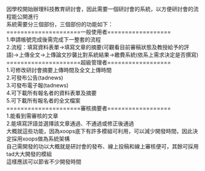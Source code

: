 因學校開始辦理科技教育研討會，因此需要一個研討會的系統，以方便研討會的流程能公開進行<br>
系統需要分三個部份，三個部份的功能如下：<br>
=====================一般使用者==================<br>
1.申請帳號完成後需完成下一整套的流程<br>
2.流程：填寫資料表單→填寫文章的摘要(可觀看目前審稿狀態及教授給予的評語)→上傳全文→上傳論文抄襲比對系統結果→繳費系統(依系上需求決定是否撰寫)<br>
=====================超級管理者==================<br>
1.可修改研討會摘要上傳時間及全文上傳時間<br>
2.可發布公告(tadnews)<br>
3.可發布電子報(tadnews)<br>
4.可下載所有報名者的資料表單及摘要<br>
5.可下載所有報名者的全文檔案<br>
=====================審核摘要者==================<br>
1.能看到需審核的文章<br>
2.能填寫評語並選擇該文章通過、不通過或修正後通過<br>
大概就這些功能，因為xoops底下有許多模組可利用，可以減少開發時間，因此決定採用xoops做為系統架構<br>
自己需開發的功以大概就是研討會的發布、線上投稿和線上審核便可，其餘可採用tad大大開發的模組<br>
這樣應該可以節省不少開發時間<br>
